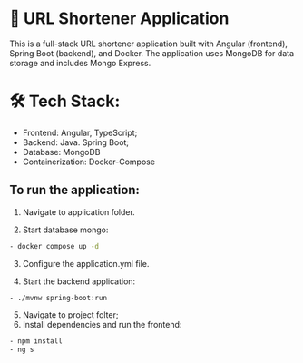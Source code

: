 # 🔗 URL Shortener Application

This is a full-stack URL shortener application built with Angular (frontend), Spring Boot (backend), and Docker. The application uses MongoDB for data storage and includes Mongo Express.

# 🛠️ Tech Stack:

- Frontend: Angular, TypeScript;
- Backend: Java. Spring Boot;
- Database: MongoDB
- Containerization: Docker-Compose

## To run the application:

1. Navigate to application folder.

2. Start database mongo:
```bash
- docker compose up -d
```

3. Configure the application.yml file.

4. Start the backend application:
```bash
- ./mvnw spring-boot:run
```

5. Navigate to project folter;
6. Install dependencies and run the frontend:
```bash
- npm install
- ng s
```



